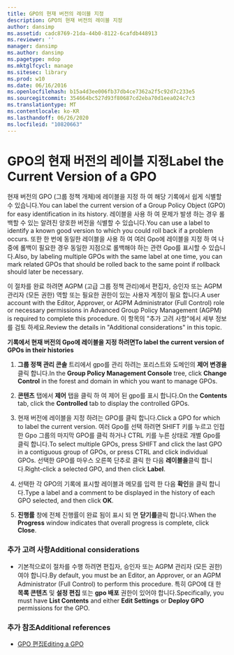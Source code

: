 ```yaml
---
title: GPO의 현재 버전의 레이블 지정
description: GPO의 현재 버전의 레이블 지정
author: dansimp
ms.assetid: cadc8769-21da-44b0-8122-6cafdb448913
ms.reviewer: ''
manager: dansimp
ms.author: dansimp
ms.pagetype: mdop
ms.mktglfcycl: manage
ms.sitesec: library
ms.prod: w10
ms.date: 06/16/2016
ms.openlocfilehash: b15a4d3ee006fb37db4ce7362a2f5c92d7c233e5
ms.sourcegitcommit: 354664bc527d93f80687cd2eba70d1eea024c7c3
ms.translationtype: MT
ms.contentlocale: ko-KR
ms.lasthandoff: 06/26/2020
ms.locfileid: "10820663"
---
```

# <span data-ttu-id="03977-103">GPO의 현재 버전의 레이블 지정</span><span class="sxs-lookup"><span data-stu-id="03977-103">Label the Current Version of a GPO</span></span>


<span data-ttu-id="03977-104">현재 버전의 GPO (그룹 정책 개체)에 레이블을 지정 하 여 해당 기록에서 쉽게 식별할 수 있습니다.</span><span class="sxs-lookup"><span data-stu-id="03977-104">You can label the current version of a Group Policy Object (GPO) for easy identification in its history.</span></span> <span data-ttu-id="03977-105">레이블을 사용 하 여 문제가 발생 하는 경우 롤백할 수 있는 알려진 양호한 버전을 식별할 수 있습니다.</span><span class="sxs-lookup"><span data-stu-id="03977-105">You can use a label to identify a known good version to which you could roll back if a problem occurs.</span></span> <span data-ttu-id="03977-106">또한 한 번에 동일한 레이블을 사용 하 여 여러 Gpo에 레이블을 지정 하 여 나중에 롤백이 필요한 경우 동일한 지점으로 롤백해야 하는 관련 Gpo를 표시할 수 있습니다.</span><span class="sxs-lookup"><span data-stu-id="03977-106">Also, by labeling multiple GPOs with the same label at one time, you can mark related GPOs that should be rolled back to the same point if rollback should later be necessary.</span></span>

<span data-ttu-id="03977-107">이 절차를 완료 하려면 AGPM (고급 그룹 정책 관리)에서 편집자, 승인자 또는 AGPM 관리자 (모든 권한) 역할 또는 필요한 권한이 있는 사용자 계정이 필요 합니다.</span><span class="sxs-lookup"><span data-stu-id="03977-107">A user account with the Editor, Approver, or AGPM Administrator (Full Control) role or necessary permissions in Advanced Group Policy Management (AGPM) is required to complete this procedure.</span></span> <span data-ttu-id="03977-108">이 항목의 "추가 고려 사항"에서 세부 정보를 검토 하세요.</span><span class="sxs-lookup"><span data-stu-id="03977-108">Review the details in "Additional considerations" in this topic.</span></span>

**<span data-ttu-id="03977-109">기록에서 현재 버전의 Gpo에 레이블을 지정 하려면</span><span class="sxs-lookup"><span data-stu-id="03977-109">To label the current version of GPOs in their histories</span></span>**

1.  <span data-ttu-id="03977-110">**그룹 정책 관리 콘솔** 트리에서 gpo를 관리 하려는 포리스트와 도메인의 **제어 변경을** 클릭 합니다.</span><span class="sxs-lookup"><span data-stu-id="03977-110">In the **Group Policy Management Console** tree, click **Change Control** in the forest and domain in which you want to manage GPOs.</span></span>

2.  <span data-ttu-id="03977-111">**콘텐츠** 탭에서 **제어** 탭을 클릭 하 여 제어 된 gpo를 표시 합니다.</span><span class="sxs-lookup"><span data-stu-id="03977-111">On the **Contents** tab, click the **Controlled** tab to display the controlled GPOs.</span></span>

3.  <span data-ttu-id="03977-112">현재 버전에 레이블을 지정 하려는 GPO를 클릭 합니다.</span><span class="sxs-lookup"><span data-stu-id="03977-112">Click a GPO for which to label the current version.</span></span> <span data-ttu-id="03977-113">여러 Gpo를 선택 하려면 SHIFT 키를 누르고 인접 한 Gpo 그룹의 마지막 GPO를 클릭 하거나 CTRL 키를 누른 상태로 개별 Gpo를 클릭 합니다.</span><span class="sxs-lookup"><span data-stu-id="03977-113">To select multiple GPOs, press SHIFT and click the last GPO in a contiguous group of GPOs, or press CTRL and click individual GPOs.</span></span> <span data-ttu-id="03977-114">선택한 GPO를 마우스 오른쪽 단추로 클릭 한 다음 **레이블을**클릭 합니다.</span><span class="sxs-lookup"><span data-stu-id="03977-114">Right-click a selected GPO, and then click **Label**.</span></span>

4.  <span data-ttu-id="03977-115">선택한 각 GPO의 기록에 표시할 레이블과 메모를 입력 한 다음 **확인**을 클릭 합니다.</span><span class="sxs-lookup"><span data-stu-id="03977-115">Type a label and a comment to be displayed in the history of each GPO selected, and then click **OK**.</span></span>

5.  <span data-ttu-id="03977-116">**진행률** 창에 전체 진행률이 완료 됨이 표시 되 면 **닫기를**클릭 합니다.</span><span class="sxs-lookup"><span data-stu-id="03977-116">When the **Progress** window indicates that overall progress is complete, click **Close**.</span></span>

### <span data-ttu-id="03977-117">추가 고려 사항</span><span class="sxs-lookup"><span data-stu-id="03977-117">Additional considerations</span></span>

-   <span data-ttu-id="03977-118">기본적으로이 절차를 수행 하려면 편집자, 승인자 또는 AGPM 관리자 (모든 권한) 여야 합니다.</span><span class="sxs-lookup"><span data-stu-id="03977-118">By default, you must be an Editor, an Approver, or an AGPM Administrator (Full Control) to perform this procedure.</span></span> <span data-ttu-id="03977-119">특히 GPO에 대 한 **목록 콘텐츠** 및 **설정 편집** 또는 **gpo 배포** 권한이 있어야 합니다.</span><span class="sxs-lookup"><span data-stu-id="03977-119">Specifically, you must have **List Contents** and either **Edit Settings** or **Deploy GPO** permissions for the GPO.</span></span>

### <span data-ttu-id="03977-120">추가 참조</span><span class="sxs-lookup"><span data-stu-id="03977-120">Additional references</span></span>

-   [<span data-ttu-id="03977-121">GPO 편집</span><span class="sxs-lookup"><span data-stu-id="03977-121">Editing a GPO</span></span>](editing-a-gpo-agpm40.md)

 

 





